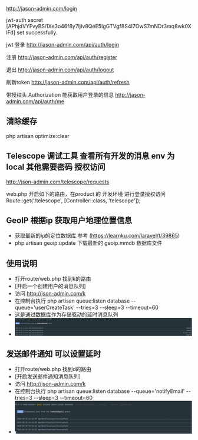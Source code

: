 
http://jason-admin.com/login

jwt-auth secret [APhjdVYFvyBSi1Xe3o46f8y7ljIv8QeE5IgGTVgf8S4I7OwS7mNDr3mq8wk0XlFd] set successfully.

jwt 登录
http://jason-admin.com/api/auth/login

注册
http://jason-admin.com/api/auth/register

退出
http://jason-admin.com/api/auth/logout

刷新token
http://jason-admin.com/api/auth/refresh

带授权头 Authorization 能获取用户登录的信息 
http://jason-admin.com/api/auth/me

## 清除缓存
php artisan optimize:clear

## Telescope 调试工具 查看所有开发的消息 env 为local  其他需要密码 授权访问
http://json-admin.com/telescope/requests

web.php 开启如下的路由，在product 的 开发环境 进行登录授权访问
Route::get('/telescope', [Controller::class, 'telescope']);



## GeoIP 根据ip 获取用户地理位置信息
- 获取最新的ip的定位数据库 参考 (https://learnku.com/laravel/t/39865)
- php artisan geoip:update 下载最新的 geoip.mmdb 数据库文件

## 使用说明
- 打开route/web.php 找到k的路由
- [开启一个创建用户的消息队列]
- 访问 http://json-admin.com/k
- 在控制台执行 php artisan queue:listen database --queue='userCreateTask' --tries=3  --sleep=3 --timeout=60
- 这是通过数据库作为存储驱动的延时消息队列
- ![img.png](img.png)




## 发送邮件通知 可以设置延时
- 打开route/web.php 找到d的路由
-  [开启发送邮件通知消息队列]
- 访问 http://json-admin.com/k
- 在控制台执行 php artisan queue:listen database --queue='notifyEmail' --tries=3  --sleep=3 --timeout=60
- ![img_1.png](img_1.png)
